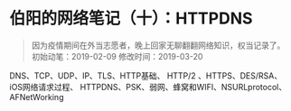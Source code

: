 # 伯阳的网络笔记（十）：HTTPDNS
> 因为疫情期间在外当志愿者，晚上回家无聊翻翻网络知识，权当记录了。
> 初始动笔：2019-02-09
> 修改时间：2019-03-20

DNS、TCP、UDP、IP、TLS、HTTP基础、
HTTP/2 、HTTPS、DES/RSA、iOS网络请求过程、
HTTPDNS、PSK、弱网、蜂窝和WIFI、NSURLprotocol、
AFNetWorking